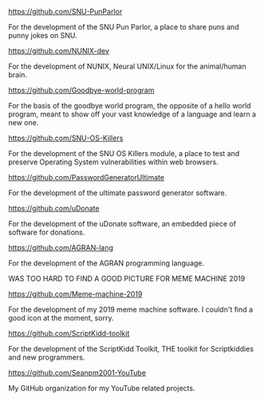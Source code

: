 https://github.com/SNU-PunParlor

For the development of the SNU Pun Parlor, a place to share puns and punny jokes on SNU.

https://github.com/NUNIX-dev

For the development of NUNIX, Neural UNIX/Linux for the animal/human brain.

https://github.com/Goodbye-world-program

For the basis of the goodbye world program, the opposite of a hello world program, meant to show off your vast knowledge of a language and learn a new one.

https://github.com/SNU-OS-Killers

For the development of the SNU OS Killers module, a place to test and preserve Operating System vulnerabilities within web browsers.

https://github.com/PasswordGeneratorUltimate

For the development of the ultimate password generator software.

https://github.com/uDonate

For the development of the uDonate software, an embedded piece of software for donations.

https://github.com/AGRAN-lang

For the development of the AGRAN programming language.

WAS TOO HARD TO FIND A GOOD PICTURE FOR MEME MACHINE 2019

https://github.com/Meme-machine-2019

For the development of my 2019 meme machine software. I couldn't find a good icon at the moment, sorry.

https://github.com/ScriptKidd-toolkit

For the development of the ScriptKidd Toolkit, THE toolkit for Scriptkiddies and new programmers.

https://github.com/Seanpm2001-YouTube

My GitHub organization for my YouTube related projects.

